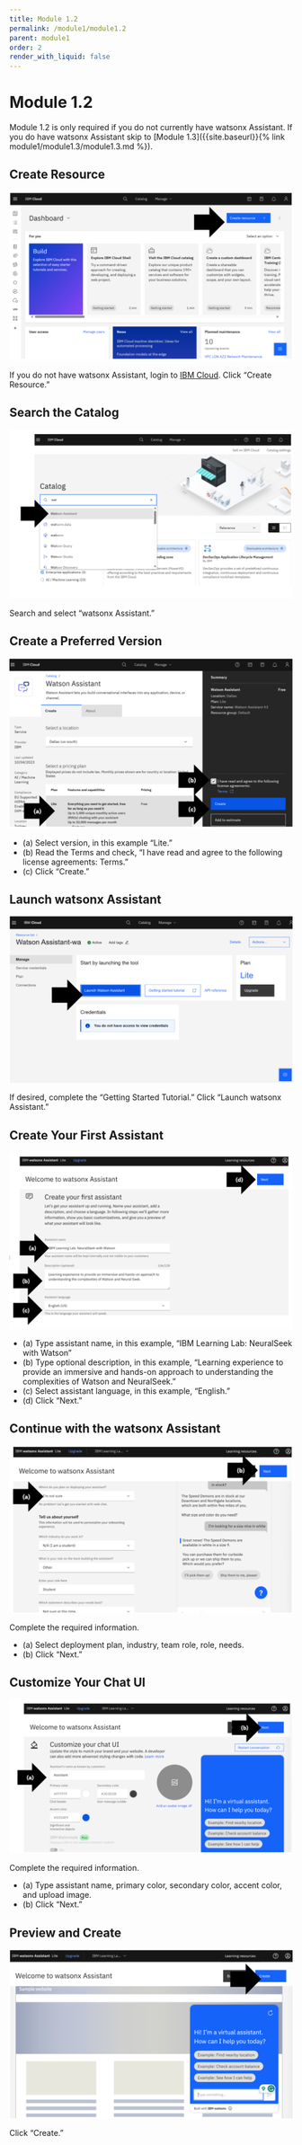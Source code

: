 ```yaml
---
title: Module 1.2
permalink: /module1/module1.2
parent: module1
order: 2
render_with_liquid: false
---
```


# Module 1.2

Module 1.2 is only required if you do not currently have watsonx Assistant. 
If you do have watsonx Assistant skip to [Module 1.3]({{site.baseurl}}{% link module1/module1.3/module1.3.md %}).

## Create Resource

![image1.2.1](images/image1.2.1.png)

If you do not have watsonx Assistant, login to [IBM Cloud](https://cloud.ibm.com/login?cm_sp=ibmdev-_-developer-_-trial&_gl=1*1odtrhw*_ga*NTM2NzU0MTk0LjE2OTY1MjE4NDQ.*_ga_FYECCCS21D*MTY5Njg2NzU0Ni41LjEuMTY5Njg2ODg5OS4wLjAuMA..). 
Click “Create Resource.”
 
## Search the Catalog

![image1.2.2](images/image1.2.2.png)

Search and select “watsonx Assistant.” 

## Create a Preferred Version

![image1.2.3](images/image1.2.3.png)

* (a) Select version, in this example “Lite.”
* (b) Read the Terms and check, “I have read and agree to the following license agreements: Terms.”
* (c) Click “Create.”

## Launch watsonx Assistant

![image1.2.4](images/image1.2.4.png)

If desired, complete the “Getting Started Tutorial.” 
Click “Launch watsonx Assistant.”

## Create Your First Assistant

![image1.2.5](images/image1.2.5.png)

* (a) Type assistant name, in this example, “IBM Learning Lab: NeuralSeek with Watson”
* (b) Type optional description, in this example, “Learning experience to provide an immersive and hands-on approach to understanding the complexities of Watson and NeuralSeek.”
* (c) Select assistant language, in this example, “English.”
* (d) Click “Next.”

## Continue with the watsonx Assistant

![image1.2.6](images/image1.2.6.png)

 Complete the required information. 
 * (a) Select deployment plan, industry, team role, role, needs. 
 * (b) Click “Next.”
 
## Customize Your Chat UI

![image1.2.7](images/image1.2.7.png)

Complete the required information. 
* (a) Type assistant name, primary color, secondary color, accent color, and upload image. 
* (b) Click “Next.”

## Preview and Create

![image1.2.8](images/image1.2.8.png)

Click “Create.”
